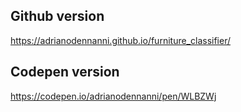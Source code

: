 ## Github version
https://adrianodennanni.github.io/furniture_classifier/

## Codepen version
https://codepen.io/adrianodennanni/pen/WLBZWj
